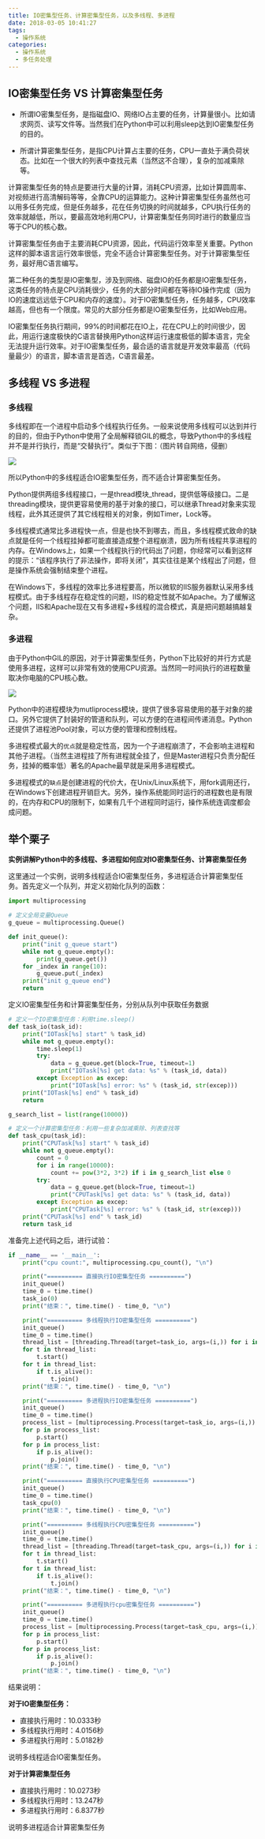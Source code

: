 ```yaml
---
title: IO密集型任务、计算密集型任务，以及多线程、多进程
date: 2018-03-05 10:41:27
tags:
  - 操作系统
categories:
  - 操作系统
  - 多任务处理
---
```

## IO密集型任务 VS 计算密集型任务

  * 所谓IO密集型任务，是指磁盘IO、网络IO占主要的任务，计算量很小。比如请求网页、读写文件等。当然我们在Python中可以利用sleep达到IO密集型任务的目的。  

  * 所谓计算密集型任务，是指CPU计算占主要的任务，CPU一直处于满负荷状态。比如在一个很大的列表中查找元素（当然这不合理），复杂的加减乘除等。


计算密集型任务的特点是要进行大量的计算，消耗CPU资源，比如计算圆周率、对视频进行高清解码等等，全靠CPU的运算能力。这种计算密集型任务虽然也可以用多任务完成，但是任务越多，花在任务切换的时间就越多，CPU执行任务的效率就越低，所以，要最高效地利用CPU，计算密集型任务同时进行的数量应当等于CPU的核心数。

计算密集型任务由于主要消耗CPU资源，因此，代码运行效率至关重要。Python这样的脚本语言运行效率很低，完全不适合计算密集型任务。对于计算密集型任务，最好用C语言编写。

第二种任务的类型是IO密集型，涉及到网络、磁盘IO的任务都是IO密集型任务，这类任务的特点是CPU消耗很少，任务的大部分时间都在等待IO操作完成（因为IO的速度远远低于CPU和内存的速度）。对于IO密集型任务，任务越多，CPU效率越高，但也有一个限度。常见的大部分任务都是IO密集型任务，比如Web应用。

IO密集型任务执行期间，99%的时间都花在IO上，花在CPU上的时间很少，因此，用运行速度极快的C语言替换用Python这样运行速度极低的脚本语言，完全无法提升运行效率。对于IO密集型任务，最合适的语言就是开发效率最高（代码量最少）的语言，脚本语言是首选，C语言最差。


## 多线程 VS 多进程
### 多线程
多线程即在一个进程中启动多个线程执行任务。一般来说使用多线程可以达到并行的目的，但由于Python中使用了全局解释锁GIL的概念，导致Python中的多线程并不是并行执行，而是“交替执行”。类似于下图：（图片转自网络，侵删）

![](https://pic2.zhimg.com/80/v2-dfad6468a9ddd7edd2494971296a00d0_hd.jpg)

所以Python中的多线程适合IO密集型任务，而不适合计算密集型任务。

Python提供两组多线程接口，一是thread模块_thread，提供低等级接口。二是threading模块，提供更容易使用的基于对象的接口，可以继承Thread对象来实现线程，此外其还提供了其它线程相关的对象，例如Timer，Lock等。

多线程模式通常比多进程快一点，但是也快不到哪去，而且，多线程模式致命的缺点就是任何一个线程挂掉都可能直接造成整个进程崩溃，因为所有线程共享进程的内存。在Windows上，如果一个线程执行的代码出了问题，你经常可以看到这样的提示：“该程序执行了非法操作，即将关闭”，其实往往是某个线程出了问题，但是操作系统会强制结束整个进程。

在Windows下，多线程的效率比多进程要高，所以微软的IIS服务器默认采用多线程模式。由于多线程存在稳定性的问题，IIS的稳定性就不如Apache。为了缓解这个问题，IIS和Apache现在又有多进程+多线程的混合模式，真是把问题越搞越复杂。

### 多进程
由于Python中GIL的原因，对于计算密集型任务，Python下比较好的并行方式是使用多进程，这样可以非常有效的使用CPU资源。当然同一时间执行的进程数量取决你电脑的CPU核心数。

![](https://pic3.zhimg.com/80/v2-f1cdf422f5aef9a23f714a399e8e7016_hd.jpg)

Python中的进程模块为mutliprocess模块，提供了很多容易使用的基于对象的接口。另外它提供了封装好的管道和队列，可以方便的在进程间传递消息。Python还提供了进程池Pool对象，可以方便的管理和控制线程。

多进程模式最大的`优点`就是稳定性高，因为一个子进程崩溃了，不会影响主进程和其他子进程。（当然主进程挂了所有进程就全挂了，但是Master进程只负责分配任务，挂掉的概率低）著名的Apache最早就是采用多进程模式。

多进程模式的`缺点`是创建进程的代价大，在Unix/Linux系统下，用fork调用还行，在Windows下创建进程开销巨大。另外，操作系统能同时运行的进程数也是有限的，在内存和CPU的限制下，如果有几千个进程同时运行，操作系统连调度都会成问题。

## 举个栗子
**实例讲解Python中的多线程、多进程如何应对IO密集型任务、计算密集型任务**

这里通过一个实例，说明多线程适合IO密集型任务，多进程适合计算密集型任务。首先定义一个队列，并定义初始化队列的函数：

```Python
import multiprocessing

# 定义全局变量Queue
g_queue = multiprocessing.Queue()

def init_queue():
    print("init g_queue start")
    while not g_queue.empty():
        print(g_queue.get())
    for _index in range(10):
        g_queue.put(_index)
    print("init g_queue end")
    return
```
定义IO密集型任务和计算密集型任务，分别从队列中获取任务数据

```python
# 定义一个IO密集型任务：利用time.sleep()
def task_io(task_id):
    print("IOTask[%s] start" % task_id)
    while not g_queue.empty():
        time.sleep(1)
        try:
            data = g_queue.get(block=True, timeout=1)
            print("IOTask[%s] get data: %s" % (task_id, data))
        except Exception as excep:
            print("IOTask[%s] error: %s" % (task_id, str(excep)))
    print("IOTask[%s] end" % task_id)
    return

g_search_list = list(range(10000))

# 定义一个计算密集型任务：利用一些复杂加减乘除、列表查找等
def task_cpu(task_id):
    print("CPUTask[%s] start" % task_id)
    while not g_queue.empty():
        count = 0
        for i in range(10000):
            count += pow(3*2, 3*2) if i in g_search_list else 0
        try:
            data = g_queue.get(block=True, timeout=1)
            print("CPUTask[%s] get data: %s" % (task_id, data))
        except Exception as excep:
            print("CPUTask[%s] error: %s" % (task_id, str(excep)))
    print("CPUTask[%s] end" % task_id)
    return task_id
```

准备完上述代码之后，进行试验：
```python
if __name__ == '__main__':
    print("cpu count:", multiprocessing.cpu_count(), "\n")

    print("========== 直接执行IO密集型任务 ==========")
    init_queue()
    time_0 = time.time()
    task_io(0)
    print("结束：", time.time() - time_0, "\n")

    print("========== 多线程执行IO密集型任务 ==========")
    init_queue()
    time_0 = time.time()
    thread_list = [threading.Thread(target=task_io, args=(i,)) for i in range(5)]
    for t in thread_list:
        t.start()
    for t in thread_list:
        if t.is_alive():
            t.join()
    print("结束：", time.time() - time_0, "\n")

    print("========== 多进程执行IO密集型任务 ==========")
    init_queue()
    time_0 = time.time()
    process_list = [multiprocessing.Process(target=task_io, args=(i,)) for i in range(multiprocessing.cpu_count())]
    for p in process_list:
        p.start()
    for p in process_list:
        if p.is_alive():
            p.join()
    print("结束：", time.time() - time_0, "\n")

    print("========== 直接执行CPU密集型任务 ==========")
    init_queue()
    time_0 = time.time()
    task_cpu(0)
    print("结束：", time.time() - time_0, "\n")

    print("========== 多线程执行CPU密集型任务 ==========")
    init_queue()
    time_0 = time.time()
    thread_list = [threading.Thread(target=task_cpu, args=(i,)) for i in range(5)]
    for t in thread_list:
        t.start()
    for t in thread_list:
        if t.is_alive():
            t.join()
    print("结束：", time.time() - time_0, "\n")

    print("========== 多进程执行cpu密集型任务 ==========")
    init_queue()
    time_0 = time.time()
    process_list = [multiprocessing.Process(target=task_cpu, args=(i,)) for i in range(multiprocessing.cpu_count())]
    for p in process_list:
        p.start()
    for p in process_list:
        if p.is_alive():
            p.join()
    print("结束：", time.time() - time_0, "\n")

```

结果说明：

**对于IO密集型任务：**

  * 直接执行用时：10.0333秒
  * 多线程执行用时：4.0156秒
  * 多进程执行用时：5.0182秒

说明多线程适合IO密集型任务。

**对于计算密集型任务**  


* 直接执行用时：10.0273秒
* 多线程执行用时：13.247秒
* 多进程执行用时：6.8377秒

说明多进程适合计算密集型任务
